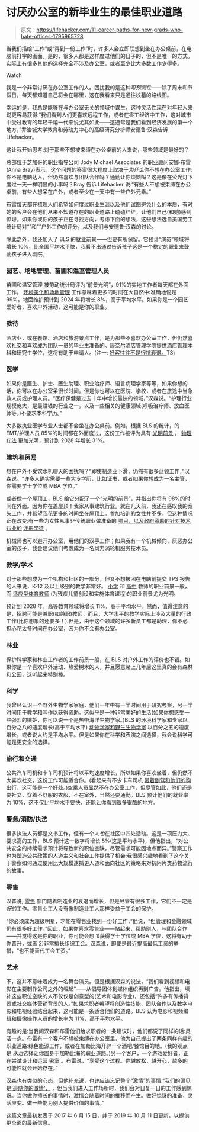 # 讨厌办公室的新毕业生的最佳职业道路

> 原文：<https://lifehacker.com/11-career-paths-for-new-grads-who-hate-offices-1795965728>

当我们描绘“工作”或“得到一份工作”时，许多人会立即联想到坐在办公桌前，在电脑前打字的画面。是的，很多人都是这样度过他们的日子的，但不是唯一的方式。实际上有很多其他的选择完全不涉及办公室，或者至少比大多数工作少得多。

Watch

我是一个非常讨厌在办公室工作的人。困扰我的是这种*可预测性*——除了周末和节假日，每天都知道自己将会在哪里，这在我看来只是通往坟墓的路线图。

幸运的是，我总是能够在与办公室无关的领域中谋生，这种灵活性现在对年轻人来说更容易获得:“我们看到人们更喜欢远程工作，或者在零工经济中工作，这对城市中受过教育的年轻千禧一代来说尤其如此——这通常是我们看到经济发展的第一个地方，”乔治城大学教育和劳动力中心的高级研究分析师安德鲁·汉森告诉 Lifehacker。

这让我开始思考:对于那些不想被束缚在办公桌前的人来说，哪些领域是最好的？

总部位于芝加哥的职业指导公司 Jody Michael Associates 的职业顾问安娜·布雷(Anna Bray)表示，这个问题的答案很大程度上取决于*为什么*你不想在办公室工作:你不是电脑达人，但仍然喜欢与团队合作吗？通勤让你烦恼吗？这是像在荧光灯下度过一天一样明显的小事吗？Bray 告诉 Lifehacker 说:“有些人不想被束缚在办公桌前，有些人想呆在户外，或者至少在一天中有一些户外元素。”

布雷每天都在梳理人们希望如何度过职业生涯以及他们试图避免什么的本质，有时她的客户会在他们从来不知道存在的职业道路上磕磕绊绊，让他们自己(和她)感到惊讶。如果你或你的孩子正在寻找方向，考虑下面的想法，这些想法选自美国劳工统计局对“”和“”户外工作的评分，以及我们与安德鲁·汉森的讨论。

除此之外，我还加入了 BLS 的就业前景——但要有所保留。它预计“演员”领域将增长 10%，比全国平均水平快，我看不出通过告诉孩子这是一个稳定的职业来鼓励孩子进入剧院。

### **园艺、场地管理、苗圃和温室管理人员**

苗圃和温室管理 被劳动统计局评为“前景光明”，91%的实地工作者每天都在外面工作。 [环境美化和场地管理](https://www.onetonline.org/link/summary/37-3011.00) 工作意味着更多的时间在大自然中:准确地说是 99%。地面维护预计到 2024 年将增长 8%，高于平均水平。如果你是一个园艺爱好者，喜欢户外活动，这可能是你的职业。

### **款待**

酒店业，或在餐馆、酒店和旅游景点工作，是为那些不喜欢办公室工作，但仍然喜欢社交和喜欢成为团队一员的毕业生准备的。康奈尔酒店管理学院提供酒店管理本科和研究生学位，这将有助于申请人。(注一: [好客往往不是很抗衰退。](https://www.bls.gov/opub/mlr/2011/04/art9full.pdf)T3) 

### **医学**

如果你是医生、护士、医生助理、职业治疗师、语言病理学家等等，如果你想的话，你可以在办公室呆很长时间。但是你也可以在医院、学校，或者在旅途中当急救人员或护理人员。“医疗保健是过去十年中增长最快的领域，”汉森说。“护理行业规模庞大，是最赚钱的行业之一。以及一些相关的健康领域(呼吸治疗师、放血医师等。)不要求本科学历。”

大多数执业医学专业人士都不会坐在办公桌前。例如，根据 BLS 的统计，的 EMT/护理人员 85%的时间都在外面度过，这份工作被评为具有 [光明前景](https://www.bls.gov/ooh/healthcare/emts-and-paramedics.htm) 。 [物理疗法](https://www.bls.gov/ooh/healthcare/physical-therapists.htm) 更加光明，预计到 2028 年增长 31%。

### **建筑和贸易**

想在户外不受饮水机聊天的困扰吗？“即使制造业下滑，仍然有很多蓝领工作，”汉森说。“许多人确实需要一些大专学历，比如证书，或者如果你想成为一名主管，你需要学士学位或 MBA 学位。”

或者做一个屋顶工，BLS 给它分配了一个“光明的前景”，并指出你将有 98%的时间在外面。因为你在盖屋顶！我家从事建筑行业。就在几天前，我还在感叹我的案头工作，并希望我花更多的时间坐在屋顶上。参加培训的女性并不多，但这种情况正在改变:有一些为女性从事非传统职业做准备的 [项目，以及政府资助的针对技术行业的](http://www.new-nyc.org/pages/programs.html) [注册学徒](https://www.doleta.gov/OA/apprenticeship.cfm) 。

机械师也可以避开办公室，用他们的双手工作；如果我有一个机械倾向、厌恶办公室的孩子，我会建议他们考虑成为一名风力涡轮机服务技术员。

### **教学/学术**

对于那些想成为一个机构和社区的一部分，但又不想被困在电脑前提交 TPS 报告的人来说，K-12 及以上级别的教学非常好。 [小学](https://www.bls.gov/ooh/education-training-and-library/kindergarten-and-elementary-school-teachers.htm) 和 [高中](https://www.bls.gov/ooh/education-training-and-library/high-school-teachers.htm) 教师的职业前景一般，而 [适应型体育教师](https://www.onetonline.org/link/summary/25-2059.01) (为残疾儿童创设和实施体育课程)的职业前景尤为光明。

预计到 2028 年，高等教育领域将增长 11%，高于平均水平。然而，值得注意的是，招聘可能是兼职(如兼职)教师，而且，大学水平的教学实际上涉及大量的行政工作(比你想象的还要多！).但是，由于这个领域的许多新员工都是助理，你不必担心花太多时间在办公室，因为你不会有办公室。

### **林业**

保护科学家和林业工作者的工作前景一般，在 BLS 对户外工作的评价也不错。如果你是一个喜欢户外活动、热爱树木的人，并且愿意赌上几年后这里真的会有森林和公园，这听起来特别棒。

### **科学**

我曾经认识一个野外生物学家家庭，他们一年中有一半时间用于研究考察，另一半时间用于教学和写作以获得资助。这似乎是一种非常美好的生活(如果你想感受一些强烈的嫉妒，你可以说一个是热带海洋生物学家。)BLS 的环境科学家和专家以百分之八的速度增长(高于平均水平) [动物学家和野生生物学家](https://www.bls.gov/ooh/life-physical-and-social-science/zoologists-and-wildlife-biologists.htm) 以百分之五的速度增长，或者说大约是平均水平。但是如果你在科学和表演之间选择，我会说科学可能是更安全的选择。

### **旅行和交通**

公共汽车司机和卡车司机预计将以平均速度增长，所以如果你喜欢坐着，但仍然不太喜欢社交，这份工作可能适合你。(看起来有不少卡车司机 [带着副驾和他们的狗](https://www.nytimes.com/2017/06/05/us/trucking-jobs.html) 出行，这可能是一个好处。)空乘人员显然不在办公室工作，但尽管如此，他们还是要社交，穿着不舒服的衣服，不在室外，当然还要通勤。BLS 预计他们的就业率为 10%，这不仅比平均水平要快，还能让你看到很多很酷的地方。

### **警务/消防/执法**

很多执法人员都是文书工作，但有一个人*也*在社区中四处活动。这是一项压力大、要求高的工作，BLS 预计这一数字将增长 5%(这是平均水平)，但他指出，“对公共安全的持续需求预计将导致新的职位空缺，尽管需求可能因地点而异。”警察工作也为塑造公共政策的人道主义和社会工作提供了机会:我很感兴趣地看到了这个关于警察如何通过使用比大规模逮捕更人道和面向社区的策略来对抗阿片类药物流行的故事。

### **零售**

汉森说, [零售](https://www.bls.gov/ooh/sales/retail-sales-workers.htm) 部门随着制造业的衰退而增长，但是尽管有很多工作，它们不一定是*好的*工作。零售业工人没有像制造业工人那样受益于工会的保护。

“你必须成为超级明星，才能在零售业找到一份好工作，”他说，“但管理和金融领域仍有很多好工作。”因此，如果你喜欢零售业——站起来，帮助别人，与团队合作——并觉得这是你的职业，你可能会想 1)获得学士学位或 MBA 学位，这将有助于你晋升，或者 2)非常擅长组织工会。汉森说，即使是最近提高最低工资的举措，“也不能替代工会工资。”

### **艺术**

不，这并不意味着成为一名舞台演员。但是根据汉森的说法，“我们看到视频和电影在主要制作公司之外的崛起”——从倡导团体到媒体组织再到广告。他指出，填补这些职位空缺的人不仅仅是创意型的(艺术和电影专业)，还包括“许多有传播背景或社交媒体营销背景的人。”如果求职者希望将创造性技能、团队合作以及数字电影和电视经验结合起来，这可能是一条适合他们的道路。BLS 认为电影和视频编辑和摄像操作人员的增长率为 11%，高于平均水平。

有趣的是:当我问汉森和布雷他们给求职者的一条建议时，他们都说了同样的话:灵活一点。布雷有一个客户不想被束缚在办公室里，他为自己提出了两条同样有趣的职业道路:绿色能源工作，或者在加勒比海开辟一个酒吧/餐馆目的地。(我的观点是:*永远*选择让你置身于加勒比海的职业道路。)另一个客户，一个游戏爱好者，正在尝试设计和运营 [密室](https://www.washingtonpost.com/lifestyle/style/its-no-puzzle-why-escape-room-adventures-are-so-popular/2015/01/16/938370de-9b4f-11e4-96cc-e858eba91ced_story.html?utm_term=.9746d8ee8a1f) 。布雷说，“享受这个过程。你越放松，越开心，越多的可能性就会开始存在。”

汉森也有类似的心态，但他补充说，也许应该忘记整个“激情”的事情:“我们的偏见是[‘追随你的激情’，](https://lifehacker.com/why-finding-your-passion-isnt-enough-1826996673) ，但当我们进入工作场所时，我们会对日复一日的工作感到惊讶。当你做你擅长的事情时，激情会随着时间的推移而产生。做好惊讶的准备，灵活应变。做一些能为别人提供价值的事情。”

这篇文章最初发表于 2017 年 6 月 15 日，并于 2019 年 10 月 11 日更新，以提供更全面的最新信息。